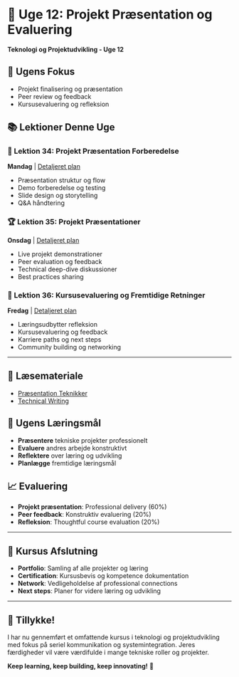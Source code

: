 # 📅 Uge 12: Projekt Præsentation og Evaluering
**Teknologi og Projektudvikling - Uge 12**

## 🎯 Ugens Fokus
- Projekt finalisering og præsentation
- Peer review og feedback
- Kursusevaluering og refleksion

## 📚 Lektioner Denne Uge

### 🎤 Lektion 34: Projekt Præsentation Forberedelse
**Mandag** | [Detaljeret plan](../Detaljerede-lektionsplaner/Lektion-34.md)
- Præsentation struktur og flow
- Demo forberedelse og testing
- Slide design og storytelling
- Q&A håndtering

### 🏆 Lektion 35: Projekt Præsentationer
**Onsdag** | [Detaljeret plan](../Detaljerede-lektionsplaner/Lektion-35.md)
- Live projekt demonstrationer
- Peer evaluation og feedback
- Technical deep-dive diskussioner
- Best practices sharing

### 🎯 Lektion 36: Kursusevaluering og Fremtidige Retninger
**Fredag** | [Detaljeret plan](../Detaljerede-lektionsplaner/Lektion-36.md)
- Læringsudbytter refleksion
- Kursusevaluering og feedback
- Karriere paths og next steps
- Community building og networking

---

## 📖 Læsemateriale
- [Præsentation Teknikker](../../Laesemateriale/Programmering/07-Praesentation-Skills.md)
- [Technical Writing](../../Laesemateriale/Programmering/08-Dokumentation.md)

## 🎯 Ugens Læringsmål
- **Præsentere** tekniske projekter professionelt
- **Evaluere** andres arbejde konstruktivt  
- **Reflektere** over læring og udvikling
- **Planlægge** fremtidige læringsmål

## 📈 Evaluering
- **Projekt præsentation**: Professional delivery (60%)
- **Peer feedback**: Konstruktiv evaluering (20%)
- **Refleksion**: Thoughtful course evaluation (20%)

---

## 🏁 Kursus Afslutning
- **Portfolio**: Samling af alle projekter og læring
- **Certification**: Kursusbevis og kompetence dokumentation
- **Network**: Vedligeholdelse af professional connections
- **Next steps**: Planer for videre læring og udvikling

---

## 🎉 Tillykke!
I har nu gennemført et omfattende kursus i teknologi og projektudvikling med fokus på seriel kommunikation og systemintegration. Jeres færdigheder vil være værdifulde i mange tekniske roller og projekter.

**Keep learning, keep building, keep innovating!** 🚀